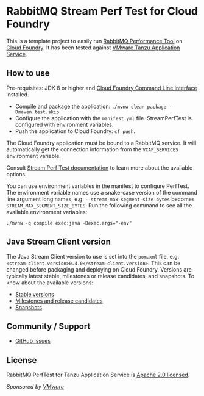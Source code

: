 # RabbitMQ Stream Perf Test for Cloud Foundry

This is a template project to easily run [RabbitMQ Performance Tool](https://www.rabbitmq.com/java-tools.html#throughput-load-testing)
on [Cloud Foundry](https://www.cloudfoundry.org/). It has been tested against
[VMware Tanzu Application Service](https://tanzu.vmware.com/application-service).

## How to use

Pre-requisites: JDK 8 or higher and
[Cloud Foundry Command Line Interface](https://docs.cloudfoundry.org/cf-cli/) installed.

* Compile and package the application: `./mvnw clean package -Dmaven.test.skip`
* Configure the application with the `manifest.yml` file. StreamPerfTest is configured
with environment variables.
* Push the application to Cloud Foundry: `cf push`.

The Cloud Foundry application must be bound to a RabbitMQ service. It will automatically
get the connection information from the `VCAP_SERVICES` environment variable.

Consult [Stream Perf Test documentation](https://rabbitmq.github.io/rabbitmq-stream-java-client/stable/htmlsingle/#the-performance-tool)
to learn more about the available options.

You can use environment variables in the manifest to configure PerfTest.
The environment variable names use a snake-case version of the command line
argument long names, e.g. `--stream-max-segment-size-bytes` becomes `STREAM_MAX_SEGMENT_SIZE_BYTES`. Run the following
command to see all the available environment variables:

```
./mvnw -q compile exec:java -Dexec.args="-env"
```

## Java Stream Client version

The Java Stream Client version to use is set into the `pom.xml` file, e.g. `<stream-client.version>0.4.0</stream-client.version>`.
This can be changed before packaging and deploying on Cloud Foundry. Versions are typically latest stable,
milestones or release candidates, and snapshots. To know about the available versions:

 * [Stable versions](https://repo1.maven.org/maven2/com/rabbitmq/stream-client/)
 * [Milestones and release candidates](https://packagecloud.io/app/rabbitmq/maven-milestones/search?q=stream-client)
 * [Snapshots](https://oss.sonatype.org/content/repositories/snapshots/com/rabbitmq/stream-client/)

## Community / Support

* [GitHub Issues](https://github.com/rabbitmq/rabbitmq-stream-perf-test-for-cf/issues)

## License ##

RabbitMQ PerfTest for Tanzu Application Service is [Apache 2.0 licensed](https://www.apache.org/licenses/LICENSE-2.0.html).

_Sponsored by [VMware](https://vmware.com)_
